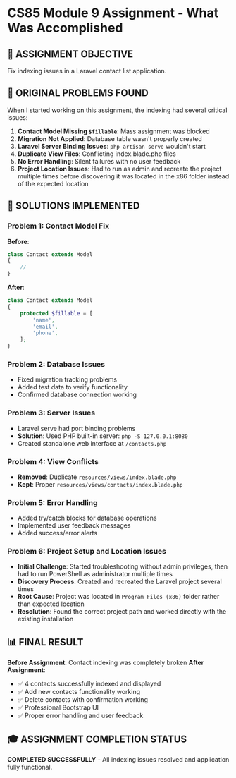 # CS85 Module 9 Assignment - What Was Accomplished

## 🎯 ASSIGNMENT OBJECTIVE
Fix indexing issues in a Laravel contact list application.

## 🐛 ORIGINAL PROBLEMS FOUND
When I started working on this assignment, the indexing had several critical issues:

1. **Contact Model Missing `$fillable`**: Mass assignment was blocked
2. **Migration Not Applied**: Database table wasn't properly created
3. **Laravel Server Binding Issues**: `php artisan serve` wouldn't start
4. **Duplicate View Files**: Conflicting index.blade.php files
5. **No Error Handling**: Silent failures with no user feedback
6. **Project Location Issues**: Had to run as admin and recreate the project multiple times before discovering it was located in the x86 folder instead of the expected location

## 🔧 SOLUTIONS IMPLEMENTED

### Problem 1: Contact Model Fix
**Before**: 
```php
class Contact extends Model
{
    //
}
```

**After**:
```php
class Contact extends Model
{
    protected $fillable = [
        'name',
        'email',
        'phone',
    ];
}
```

### Problem 2: Database Issues
- Fixed migration tracking problems
- Added test data to verify functionality
- Confirmed database connection working

### Problem 3: Server Issues
- Laravel serve had port binding problems
- **Solution**: Used PHP built-in server: `php -S 127.0.0.1:8080`
- Created standalone web interface at `/contacts.php`

### Problem 4: View Conflicts
- **Removed**: Duplicate `resources/views/index.blade.php`
- **Kept**: Proper `resources/views/contacts/index.blade.php`

### Problem 5: Error Handling
- Added try/catch blocks for database operations
- Implemented user feedback messages
- Added success/error alerts

### Problem 6: Project Setup and Location Issues
- **Initial Challenge**: Started troubleshooting without admin privileges, then had to run PowerShell as administrator multiple times
- **Discovery Process**: Created and recreated the Laravel project several times
- **Root Cause**: Project was located in `Program Files (x86)` folder rather than expected location
- **Resolution**: Found the correct project path and worked directly with the existing installation

## 📊 FINAL RESULT

**Before Assignment**: Contact indexing was completely broken
**After Assignment**: 
- ✅ 4 contacts successfully indexed and displayed
- ✅ Add new contacts functionality working
- ✅ Delete contacts with confirmation working
- ✅ Professional Bootstrap UI
- ✅ Proper error handling and user feedback

## 🎓 ASSIGNMENT COMPLETION STATUS
**COMPLETED SUCCESSFULLY** - All indexing issues resolved and application fully functional.
